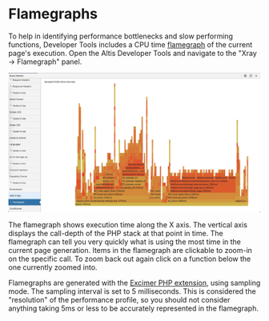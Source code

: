 # Flamegraphs

To help in identifying performance bottlenecks and slow performing functions, Developer Tools includes a CPU time [flamegraph](http://www.brendangregg.com/flamegraphs.html) of the current page's execution. Open the Altis Developer Tools and navigate to the "Xray -> Flamegraph" panel.

![Example Flamegraph showing function calls and their execution times](./assets/qm-flamegraph.png)

The flamegraph shows execution time along the X axis. The vertical axis displays the call-depth of the PHP stack at that point in time. The flamegraph can tell you very quickly what is using the most time in the current page generation. Items in the flamegraph are clickable to zoom-in on the specific call. To zoom back out again click on a function below the one currently zoomed into.

Flamegraphs are generated with the [Excimer PHP extension](https://www.mediawiki.org/wiki/Excimer), using sampling mode. The sampling interval is set to 5 milliseconds. This is considered the "resolution" of the performance profile, so you should not consider anything taking 5ms or less to be accurately represented in the flamegraph.
